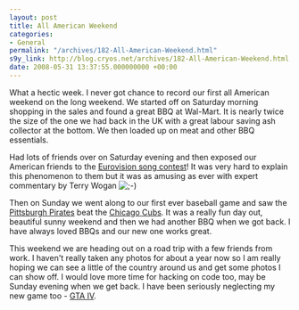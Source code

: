 ```yaml
---
layout: post
title: All American Weekend
categories:
- General
permalink: "/archives/182-All-American-Weekend.html"
s9y_link: http://blog.cryos.net/archives/182-All-American-Weekend.html
date: 2008-05-31 13:37:55.000000000 +00:00
---
```

<span><p>What a hectic week. I never got chance to record our first all American weekend on the long weekend. We started off on Saturday morning shopping in the sales and found a great BBQ at Wal-Mart. It is nearly twice the size of the one we had back in the UK with a great labour saving ash collector at the bottom. We then loaded up on meat and other BBQ essentials.</p>

<p>Had lots of friends over on Saturday evening and then exposed our American friends to the <a href="http://www.eurovision.tv/">Eurovision song contest</a>! It was very hard to explain this phenomenon to them but it was as amusing as ever with expert commentary by Terry Wogan <img src="http://blog.cryos.net/templates/default/img/emoticons/wink.png" alt=";-)" style="display: inline; vertical-align: bottom;" class="emoticon" /></p>

<p>Then on Sunday we went along to our first ever baseball game and saw the <a href="http://pittsburgh.pirates.mlb.com/">Pittsburgh Pirates</a> beat the <a href="http://chicago.cubs.mlb.com/">Chicago Cubs</a>. It was a really fun day out, beautiful sunny weekend and then we had another BBQ when we got back. I have always loved BBQs and our new one works great.</p>

<p>This weekend we are heading out on a road trip with a few friends from work. I haven't really taken any photos for about a year now so I am really hoping we can see a little of the country around us and get some photos I can show off. I would love more time for hacking on code too, may be Sunday evening when we get back. I have been seriously neglecting my new game too - <a href="http://www.rockstargames.com/IV/">GTA IV</a>.</p></span>
